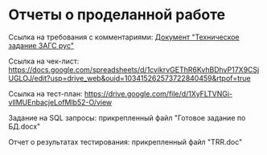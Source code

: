 # Отчеты о проделанной работе

Ссылка на требования с комментариями:
[Документ "Техническое задание ЗАГС рус"](https://docs.google.com/document/d/1eijfM_3o-JOoBCtwwHmO7nEZseGU4mgP/edit)

Ссылка на чек-лист:
https://docs.google.com/spreadsheets/d/1cvikrvGEThR6KvhBDhvP17X9CSjUGLOJ/edit?usp=drive_web&ouid=103415262573722840459&rtpof=true

Ссылка на тест-план:
https://drive.google.com/file/d/1XyFLTVNGi-vllMUEnbacjeLofMlb52-O/view

Задание на SQL запросы: прикрепленный файл "Готовое задание по БД.docx"

Отчет о результатах тестирования: прикрепленный файл "TRR.doc"

